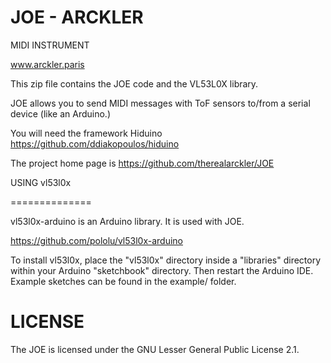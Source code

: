 # JOE - ARCKLER
MIDI INSTRUMENT

www.arckler.paris


This zip file contains the JOE code and the
VL53L0X library.

JOE allows you to send MIDI messages with ToF sensors
to/from a serial device (like an Arduino.) 

You will need the framework Hiduino 
https://github.com/ddiakopoulos/hiduino

The project home page is https://github.com/therealarckler/JOE



USING vl53l0x

==============

vl53l0x-arduino is an Arduino library. It is used with JOE.

https://github.com/pololu/vl53l0x-arduino

To install vl53l0x, place the "vl53l0x" directory inside a
"libraries" directory within your Arduino "sketchbook" directory. Then
restart the Arduino IDE. Example sketches can be found in the example/ folder.


LICENSE
=======

The JOE is licensed under the GNU Lesser
General Public License 2.1.

